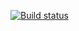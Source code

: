 [![Build status](https://ci.appveyor.com/api/projects/status/w8q7s1125b9ogd3a?svg=true)](https://ci.appveyor.com/project/KateUstinova/at-hw-3-selenium)
